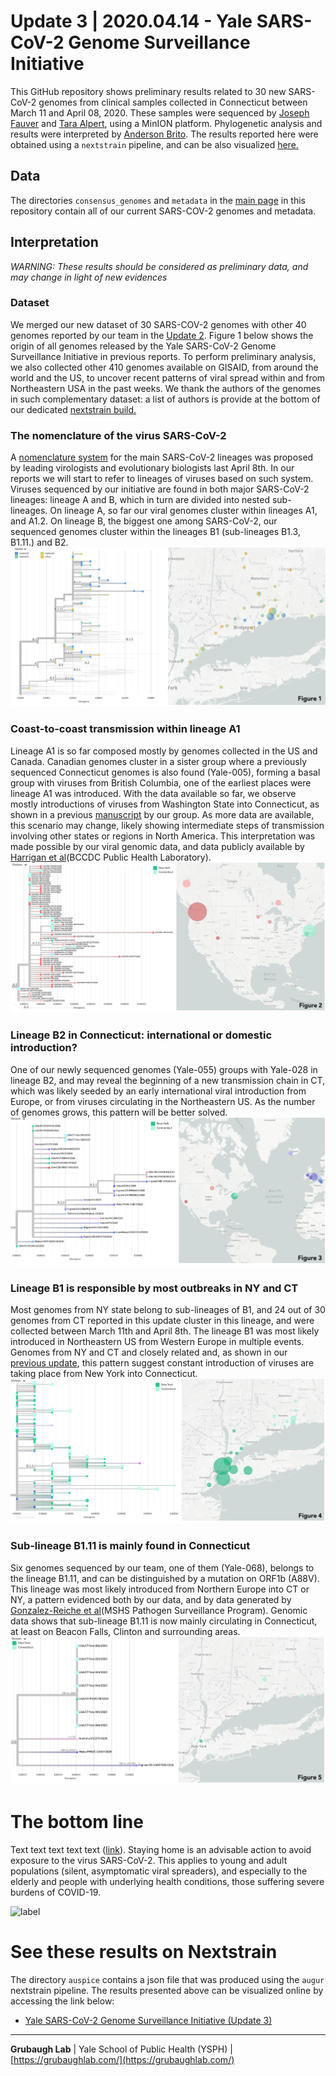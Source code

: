 # Update 3 | 2020.04.14 - Yale SARS-CoV-2 Genome Surveillance Initiative
This GitHub repository shows preliminary results related to 30 new SARS-CoV-2 genomes from clinical samples collected in Connecticut between March 11 and April 08, 2020. These samples were sequenced by [Joseph Fauver](https://twitter.com/JosephFauver) and [Tara Alpert](https://twitter.com/tdalpert), using a MinION platform. Phylogenetic analysis and results were interpreted by [Anderson Brito](https://twitter.com/AndersonBrito_). The results reported here were obtained using a `nextstrain` pipeline, and can be also visualized [here.](https://nextstrain.org/community/grubaughlab/CT-SARS-CoV-2/update3)

## Data
The directories `consensus_genomes` and `metadata` in the [main page](https://github.com/grubaughlab/CT-SARS-CoV-2) in this repository contain all of our current SARS-COV-2 genomes and metadata.

## Interpretation

*WARNING: These results should be considered as preliminary data, and may change in light of new evidences*

### Dataset
We merged our new dataset of 30 SARS-COV-2 genomes with other 40 genomes reported by our team in the [Update 2](https://github.com/grubaughlab/CT-SARS-CoV-2/tree/master/update2). Figure 1 below shows the origin of all genomes released by the Yale SARS-CoV-2 Genome Surveillance Initiative in previous reports. To perform preliminary analysis, we also collected other 410 genomes available on GISAID, from around the world and the US, to uncover recent patterns of viral spread within and from Northeastern USA in the past weeks. We thank the authors of the genomes in such complementary dataset: a list of authors is provide at the bottom of our dedicated [nextstrain build.](https://nextstrain.org/community/grubaughlab/CT-SARS-CoV-2/update3)


### The nomenclature of the virus SARS-CoV-2
A [nomenclature system](http://virological.org/t/a-dynamic-nomenclature-for-sars-cov-2-to-assist-genomic-epidemiology/458) for the main SARS-CoV-2 lineages was proposed by leading virologists and evolutionary biologists last April 8th. In our reports we will start to refer to lineages of viruses based on such system. Viruses sequenced by our initiative are found in both major SARS-CoV-2 lineages: lineage A and B, which in turn are divided into nested sub-lineages. On lineage A, so far our viral genomes cluster within lineages A1, and A1.2. On lineage B, the biggest one among SARS-CoV-2, our sequenced genomes cluster within the lineages B1 (sub-lineages B1.3, B1.11.) and B2.
![big picture](Figure1.png)


### Coast-to-coast transmission within lineage A1
Lineage A1 is so far composed mostly by genomes collected in the US and Canada. Canadian genomes cluster in a sister group where a previously sequenced Connecticut genomes is also found (Yale-005), forming a basal group with viruses from British Columbia, one of the earliest places were lineage A1 was introduced. With the data available so far, we observe mostly introductions of viruses from Washington State into Connecticut, as shown in a previous [manuscript](https://www.medrxiv.org/content/10.1101/2020.03.25.20043828v1) by our group. As more data are available, this scenario may change, likely showing intermediate steps of transmission involving other states or regions in North America. This interpretation was made possible by our viral genomic data, and data publicly available by [Harrigan et al](http://localhost:4000/ns-temp/cvd?c=author&f_author=Harrigan%20et%20al,Fauver%20et%20al&label=clade:A.1)(BCCDC Public Health Laboratory).
![big picture](Figure2.png)


### Lineage B2 in Connecticut: international or domestic introduction?
One of our newly sequenced genomes (Yale-055) groups with Yale-028 in lineage B2, and may reveal the beginning of a new transmission chain in CT, which was likely seeded by an early international viral introduction from Europe, or from viruses circulating in the Northeastern US. As the number of genomes grows, this pattern will be better solved.
![label](Figure3.png)

### Lineage B1 is responsible by most outbreaks in NY and CT
Most genomes from NY state belong to sub-lineages of B1, and 24 out of 30 genomes from CT reported in this update cluster in this lineage, and were collected between March 11th and April 8th. The lineage B1 was most likely introduced in Northeastern US from Western Europe in multiple events. Genomes from NY and CT and closely related and, as shown in our [previous update](https://github.com/grubaughlab/CT-SARS-CoV-2/tree/master/update2), this pattern suggest constant introduction of viruses are taking place from New York into Connecticut.
![label](Figure4.png)

### Sub-lineage B1.11 is mainly found in Connecticut
Six genomes sequenced by our team, one of them (Yale-068), belongs to the lineage B1.11, and can be distinguished by a mutation on ORF1b (A88V). This lineage was most likely introduced from Northern Europe into CT or NY, a pattern evidenced both by our data, and by data generated by [Gonzalez-Reiche et al](http://localhost:4000/ns-temp/cvd?c=division&f_author=Ana%20Gonzalez-Reiche%20et%20al,Fauver%20et%20al&label=clade:B.1.11&p=grid)(MSHS Pathogen Surveillance Program). Genomic data shows that sub-lineage B1.11 is now mainly circulating in Connecticut, at least on Beacon Falls, Clinton and surrounding areas.
![label](Figure5.png)


# The bottom line
Text text text text text  ([link](https://nextstrain.org/community/grubaughlab/CT-SARS-CoV-2/update2?f_update=Initial,Update01,Update02&m=div&p=grid&r=location)). Staying home is an advisable action to avoid exposure to the virus SARS-CoV-2. This applies to young and adult populations (silent, asymptomatic viral spreaders), and especially to the elderly and people with underlying health conditions, those suffering severe burdens of COVID-19.

![label](Picture6.png)

# See these results on Nextstrain

The directory `auspice` contains a json file that was produced using the `augur` nextstrain pipeline. The results presented above can be visualized online by accessing the link below:

* [Yale SARS-CoV-2 Genome Surveillance Initiative (Update 3)](https://nextstrain.org/community/grubaughlab/CT-SARS-CoV-2/update3)


---

**Grubaugh Lab** | Yale School of Public Health (YSPH) | [https://grubaughlab.com/](https://grubaughlab.com/)
